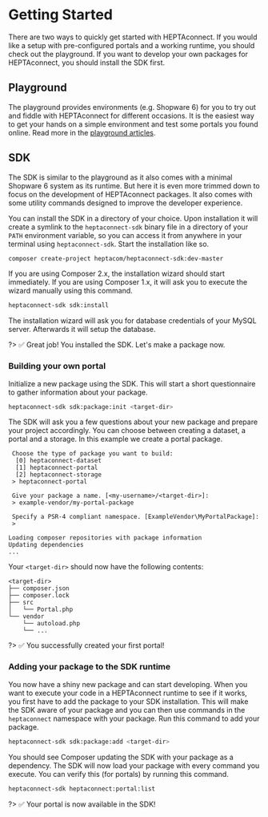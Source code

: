# Getting Started

There are two ways to quickly get started with HEPTAconnect. If you would like a setup with pre-configured portals and a working runtime, you should check out the playground. If you want to develop your own packages for HEPTAconnect, you should install the SDK first.

## Playground

The playground provides environments (e.g. Shopware 6) for you to try out and fiddle with HEPTAconnect for different occasions.
It is the easiest way to get your hands on a simple environment and test some portals you found online.
Read more in the [playground articles](./playground/001-introduction.md).


## SDK

The SDK is similar to the playground as it also comes with a minimal Shopware 6 system as its runtime. But here it is even more trimmed down to focus on the development of HEPTAconnect packages. It also comes with some utility commands designed to improve the developer experience.

You can install the SDK in a directory of your choice. Upon installation it will create a symlink to the `heptaconnect-sdk` binary file in a directory of your `PATH` environment variable, so you can access it from anywhere in your terminal using `heptaconnect-sdk`. Start the installation like so.

```sh
composer create-project heptacom/heptaconnect-sdk:dev-master
```

If you are using Composer 2.x, the installation wizard should start immediately. If you are using Composer 1.x, it will ask you to execute the wizard manually using this command.

```sh
heptaconnect-sdk sdk:install
```

The installation wizard will ask you for database credentials of your MySQL server. Afterwards it will setup the database.

?> ✅ Great job! You installed the SDK. Let's make a package now.

### Building your own portal

Initialize a new package using the SDK. This will start a short questionnaire to gather information about your package.

```sh
heptaconnect-sdk sdk:package:init <target-dir>
```

The SDK will ask you a few questions about your new package and prepare your project accordingly. You can choose between creating a dataset, a portal and a storage. In this example we create a portal package.

```
 Choose the type of package you want to build:
  [0] heptaconnect-dataset
  [1] heptaconnect-portal
  [2] heptaconnect-storage
 > heptaconnect-portal

 Give your package a name. [<my-username>/<target-dir>]:
 > example-vendor/my-portal-package

 Specify a PSR-4 compliant namespace. [ExampleVendor\MyPortalPackage]:
 > 

Loading composer repositories with package information
Updating dependencies
...
```

Your `<target-dir>` should now have the following contents:

```
<target-dir>
├── composer.json
├── composer.lock
├── src
│   └── Portal.php
└── vendor
    └── autoload.php
    └── ...
```

?> ✅ You successfully created your first portal!

### Adding your package to the SDK runtime

You now have a shiny new package and can start developing. When you want to execute your code in a HEPTAconnect runtime to see if it works, you first have to add the package to your SDK installation. This will make the SDK aware of your package and you can then use commands in the `heptaconnect` namespace with your package. Run this command to add your package.

```sh
heptaconnect-sdk sdk:package:add <target-dir>
```

You should see Composer updating the SDK with your package as a dependency. The SDK will now load your package with every command you execute. You can verify this (for portals) by running this command.

```sh
heptaconnect-sdk heptaconnect:portal:list
```

?> ✅ Your portal is now available in the SDK!
